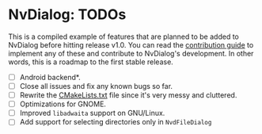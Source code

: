 # NvDialog: TODOs
This is a compiled example of features that are planned to be added to NvDialog before hitting release v1.0.
You can read the [contribution guide](./CONTRIBUTING.md) to implement any of these and contribute to NvDialog's development. In other words, this is a roadmap to the first stable release.

- [ ] Android backend*.
- [ ] Close all issues and fix any known bugs so far.
- [ ] Rewrite the [CMakeLists.txt](./CMakeLists.txt) file since it's very messy and cluttered.
- [ ] Optimizations for GNOME.
- [ ] Improved `libadwaita` support on GNU/Linux.
- [ ] Add support for selecting directories only in `NvdFileDialog`